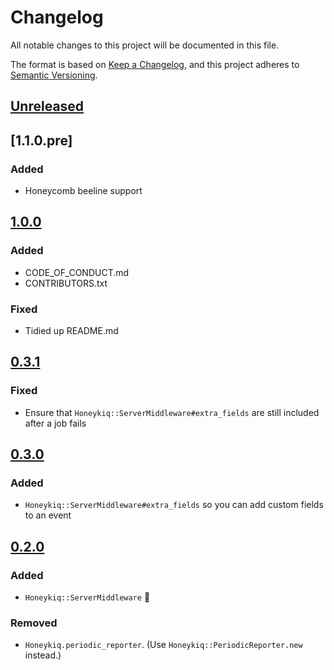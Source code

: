 # Changelog
All notable changes to this project will be documented in this file.

The format is based on [Keep a Changelog](https://keepachangelog.com/en/1.0.0/),
and this project adheres to [Semantic Versioning](https://semver.org/spec/v2.0.0.html).

## [Unreleased]
## [1.1.0.pre]
### Added
- Honeycomb beeline support

## [1.0.0]
### Added
- CODE_OF_CONDUCT.md
- CONTRIBUTORS.txt

### Fixed
- Tidied up README.md

## [0.3.1]
### Fixed
- Ensure that `Honeykiq::ServerMiddleware#extra_fields` are still included after a job fails

## [0.3.0]
### Added
- `Honeykiq::ServerMiddleware#extra_fields` so you can add custom fields to an event

## [0.2.0]
### Added
- `Honeykiq::ServerMiddleware` 🙌

### Removed
- `Honeykiq.periodic_reporter`. (Use `Honeykiq::PeriodicReporter.new` instead.)

[Unreleased]: https://github.com/carwow/honeykiq/compare/v1.0.0...HEAD
[1.0.0]: https://github.com/carwow/honeykiq/compare/v0.3.1...v1.0.0
[0.3.1]: https://github.com/carwow/honeykiq/compare/v0.3.0...v0.3.1
[0.3.0]: https://github.com/carwow/honeykiq/compare/v0.2.0...v0.3.0
[0.2.0]: https://github.com/carwow/honeykiq/compare/v0.1.0...v0.2.0
